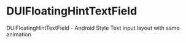 # DUIFloatingHintTextField
DUIFloatingHintTextField - Android Style Text input layout with same animation
